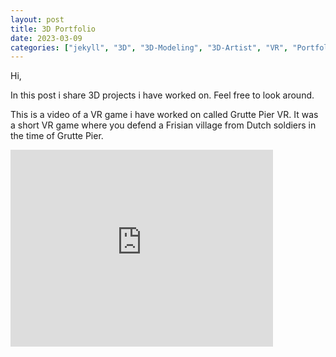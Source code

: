 ```yaml
---
layout: post
title: 3D Portfolio
date: 2023-03-09
categories: ["jekyll", "3D", "3D-Modeling", "3D-Artist", "VR", "Portfolio",]
---
```


Hi,

In this post i share 3D projects i have worked on. Feel free to look around.

This is a video of a VR game i have worked on called Grutte Pier VR. It was a short VR game where you defend a Frisian village from Dutch soldiers in the time of Grutte Pier.
<iframe width="420" height="315" src="https://www.youtube.com/embed/Kzk2odosI4c" frameborder="0" allowfullscreen></iframe>

